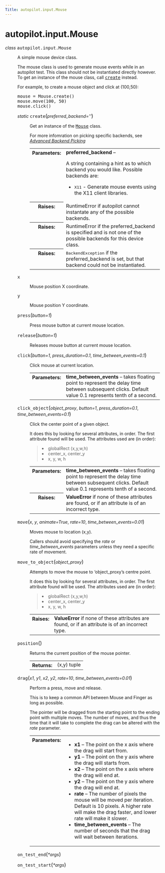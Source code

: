 ```yaml
---
Title: autopilot.input.Mouse
---
```


# autopilot.input.Mouse

<dl class="class">
<dt id="autopilot.input.Mouse">
<em class="property">class </em><tt class="descclassname">autopilot.input.</tt><tt class="descname">Mouse</tt><a class="reference internal" href="#Mouse"></a><a class="headerlink" href="#autopilot.input.Mouse" title="Permalink to this definition"></a></dt>
<dd><p>A simple mouse device class.</p>
<p>The mouse class is used to generate mouse events while in an autopilot
test. This class should not be instantiated directly however. To get an
instance of the mouse class, call <a class="reference internal" href="#autopilot.input.Mouse.create" title="autopilot.input.Mouse.create"><tt class="xref py py-meth docutils literal"><span class="pre">create</span></tt></a> instead.</p>
<p>For example, to create a mouse object and click at (100,50):</p>
<pre><span class="n">mouse</span> <span class="o">=</span> <span class="n">Mouse</span><span class="o">.</span><span class="n">create</span><span class="p">()</span>
<span class="n">mouse</span><span class="o">.</span><span class="n">move</span><span class="p">(</span><span class="mi">100</span><span class="p">,</span> <span class="mi">50</span><span class="p">)</span>
<span class="n">mouse</span><span class="o">.</span><span class="n">click</span><span class="p">()</span>
</pre>
<dl class="staticmethod">
<dt id="autopilot.input.Mouse.create">
<em class="property">static </em><tt class="descname">create</tt><big>(</big><em>preferred_backend=''</em><big>)</big><a class="reference internal" href="#Mouse.create"></a><a class="headerlink" href="#autopilot.input.Mouse.create" title="Permalink to this definition"></a></dt>
<dd><p>Get an instance of the <a class="reference internal" href="#autopilot.input.Mouse" title="autopilot.input.Mouse"><tt class="xref py py-class docutils literal"><span class="pre">Mouse</span></tt></a> class.</p>
<p>For more infomration on picking specific backends, see
<a class="reference internal" href="tutorial-advanced_autopilot.md#tut-picking-backends"><em>Advanced Backend Picking</em></a></p>
<table class="docutils field-list" frame="void" rules="none">
<col class="field-name" />
<col class="field-body" />
<tbody valign="top">
<tr class="field-odd field"><th class="field-name">Parameters:</th><td class="field-body"><strong>preferred_backend</strong> &#8211; <p>A string containing a hint as to which
backend you would like. Possible backends are:</p>
<ul class="simple">
<li><tt class="docutils literal"><span class="pre">X11</span></tt> - Generate mouse events using the X11 client libraries.</li>
</ul>
</td>
</tr>
<tr class="field-even field"><th class="field-name">Raises:</th><td class="field-body">RuntimeError if autopilot cannot instantate any of the
possible backends.</td>
</tr>
<tr class="field-odd field"><th class="field-name">Raises:</th><td class="field-body">RuntimeError if the preferred_backend is specified and is not
one of the possible backends for this device class.</td>
</tr>
<tr class="field-even field"><th class="field-name">Raises:</th><td class="field-body"><tt class="xref py py-class docutils literal"><span class="pre">BackendException</span></tt> if the preferred_backend
is set, but that backend could not be instantiated.</td>
</tr>
</tbody>
</table>
</dd></dl>
<dl class="attribute">
<dt id="autopilot.input.Mouse.x">
<tt class="descname">x</tt><a class="reference internal" href="#Mouse.x"></a><a class="headerlink" href="#autopilot.input.Mouse.x" title="Permalink to this definition"></a></dt>
<dd><p>Mouse position X coordinate.</p>
</dd></dl>
<dl class="attribute">
<dt id="autopilot.input.Mouse.y">
<tt class="descname">y</tt><a class="reference internal" href="#Mouse.y"></a><a class="headerlink" href="#autopilot.input.Mouse.y" title="Permalink to this definition"></a></dt>
<dd><p>Mouse position Y coordinate.</p>
</dd></dl>
<dl class="method">
<dt id="autopilot.input.Mouse.press">
<tt class="descname">press</tt><big>(</big><em>button=1</em><big>)</big><a class="reference internal" href="#Mouse.press"></a><a class="headerlink" href="#autopilot.input.Mouse.press" title="Permalink to this definition"></a></dt>
<dd><p>Press mouse button at current mouse location.</p>
</dd></dl>
<dl class="method">
<dt id="autopilot.input.Mouse.release">
<tt class="descname">release</tt><big>(</big><em>button=1</em><big>)</big><a class="reference internal" href="#Mouse.release"></a><a class="headerlink" href="#autopilot.input.Mouse.release" title="Permalink to this definition"></a></dt>
<dd><p>Releases mouse button at current mouse location.</p>
</dd></dl>
<dl class="method">
<dt id="autopilot.input.Mouse.click">
<tt class="descname">click</tt><big>(</big><em>button=1</em>, <em>press_duration=0.1</em>, <em>time_between_events=0.1</em><big>)</big><a class="reference internal" href="#Mouse.click"></a><a class="headerlink" href="#autopilot.input.Mouse.click" title="Permalink to this definition"></a></dt>
<dd><p>Click mouse at current location.</p>
<table class="docutils field-list" frame="void" rules="none">
<col class="field-name" />
<col class="field-body" />
<tbody valign="top">
<tr class="field-odd field"><th class="field-name">Parameters:</th><td class="field-body"><strong>time_between_events</strong> &#8211; takes floating point to represent the
delay time between subsequent clicks. Default value 0.1 represents
tenth of a second.</td>
</tr>
</tbody>
</table>
</dd></dl>
<dl class="method">
<dt id="autopilot.input.Mouse.click_object">
<tt class="descname">click_object</tt><big>(</big><em>object_proxy</em>, <em>button=1</em>, <em>press_duration=0.1</em>, <em>time_between_events=0.1</em><big>)</big><a class="reference internal" href="#Mouse.click_object"></a><a class="headerlink" href="#autopilot.input.Mouse.click_object" title="Permalink to this definition"></a></dt>
<dd><p>Click the center point of a given object.</p>
<p>It does this by looking for several attributes, in order. The first
attribute found will be used. The attributes used are (in order):</p>
<blockquote>
<li>globalRect (x,y,w,h)</li>
<li>center_x, center_y</li>
<li>x, y, w, h</li>
</ul>
</blockquote>
<table class="docutils field-list" frame="void" rules="none">
<col class="field-name" />
<col class="field-body" />
<tbody valign="top">
<tr class="field-odd field"><th class="field-name">Parameters:</th><td class="field-body"><strong>time_between_events</strong> &#8211; takes floating point to represent the
delay time between subsequent clicks. Default value 0.1 represents
tenth of a second.</td>
</tr>
<tr class="field-even field"><th class="field-name">Raises:</th><td class="field-body"><strong>ValueError</strong> if none of these attributes are found, or if an
attribute is of an incorrect type.</td>
</tr>
</tbody>
</table>
</dd></dl>
<dl class="method">
<dt id="autopilot.input.Mouse.move">
<tt class="descname">move</tt><big>(</big><em>x</em>, <em>y</em>, <em>animate=True</em>, <em>rate=10</em>, <em>time_between_events=0.01</em><big>)</big><a class="reference internal" href="#Mouse.move"></a><a class="headerlink" href="#autopilot.input.Mouse.move" title="Permalink to this definition"></a></dt>
<dd><p>Moves mouse to location (x,y).</p>
<p>Callers should avoid specifying the <em>rate</em> or <em>time_between_events</em>
parameters unless they need a specific rate of movement.</p>
</dd></dl>
<dl class="method">
<dt id="autopilot.input.Mouse.move_to_object">
<tt class="descname">move_to_object</tt><big>(</big><em>object_proxy</em><big>)</big><a class="reference internal" href="#Mouse.move_to_object"></a><a class="headerlink" href="#autopilot.input.Mouse.move_to_object" title="Permalink to this definition"></a></dt>
<dd><p>Attempts to move the mouse to &#8216;object_proxy&#8217;s centre point.</p>
<p>It does this by looking for several attributes, in order. The first
attribute found will be used. The attributes used are (in order):</p>
<blockquote>
<li>globalRect (x,y,w,h)</li>
<li>center_x, center_y</li>
<li>x, y, w, h</li>
</ul>
</blockquote>
<table class="docutils field-list" frame="void" rules="none">
<col class="field-name" />
<col class="field-body" />
<tbody valign="top">
<tr class="field-odd field"><th class="field-name">Raises:</th><td class="field-body"><strong>ValueError</strong> if none of these attributes are found, or if an
attribute is of an incorrect type.</td>
</tr>
</tbody>
</table>
</dd></dl>
<dl class="method">
<dt id="autopilot.input.Mouse.position">
<tt class="descname">position</tt><big>(</big><big>)</big><a class="reference internal" href="#Mouse.position"></a><a class="headerlink" href="#autopilot.input.Mouse.position" title="Permalink to this definition"></a></dt>
<dd><p>Returns the current position of the mouse pointer.</p>
<table class="docutils field-list" frame="void" rules="none">
<col class="field-name" />
<col class="field-body" />
<tbody valign="top">
<tr class="field-odd field"><th class="field-name">Returns:</th><td class="field-body">(x,y) tuple</td>
</tr>
</tbody>
</table>
</dd></dl>
<dl class="method">
<dt id="autopilot.input.Mouse.drag">
<tt class="descname">drag</tt><big>(</big><em>x1</em>, <em>y1</em>, <em>x2</em>, <em>y2</em>, <em>rate=10</em>, <em>time_between_events=0.01</em><big>)</big><a class="reference internal" href="#Mouse.drag"></a><a class="headerlink" href="#autopilot.input.Mouse.drag" title="Permalink to this definition"></a></dt>
<dd><p>Perform a press, move and release.</p>
<p>This is to keep a common API between Mouse and Finger as long as
possible.</p>
<p>The pointer will be dragged from the starting point to the ending point
with multiple moves. The number of moves, and thus the time that it
will take to complete the drag can be altered with the <cite>rate</cite>
parameter.</p>
<table class="docutils field-list" frame="void" rules="none">
<col class="field-name" />
<col class="field-body" />
<tbody valign="top">
<tr class="field-odd field"><th class="field-name">Parameters:</th><td class="field-body"><ul class="first last simple">
<li><strong>x1</strong> &#8211; The point on the x axis where the drag will start from.</li>
<li><strong>y1</strong> &#8211; The point on the y axis where the drag will starts from.</li>
<li><strong>x2</strong> &#8211; The point on the x axis where the drag will end at.</li>
<li><strong>y2</strong> &#8211; The point on the y axis where the drag will end at.</li>
<li><strong>rate</strong> &#8211; The number of pixels the mouse will be moved per
iteration. Default is 10 pixels. A higher rate will make the drag
faster, and lower rate will make it slower.</li>
<li><strong>time_between_events</strong> &#8211; The number of seconds that the drag will
wait between iterations.</li>
</ul>
</td>
</tr>
</tbody>
</table>
</dd></dl>
<dl class="method">
<dt id="autopilot.input.Mouse.on_test_end">
<tt class="descname">on_test_end</tt><big>(</big><em>*args</em><big>)</big><a class="headerlink" href="#autopilot.input.Mouse.on_test_end" title="Permalink to this definition"></a></dt>
<dd></dd></dl>
<dl class="method">
<dt id="autopilot.input.Mouse.on_test_start">
<tt class="descname">on_test_start</tt><big>(</big><em>*args</em><big>)</big><a class="headerlink" href="#autopilot.input.Mouse.on_test_start" title="Permalink to this definition"></a></dt>
<dd></dd></dl>
</dd></dl>
